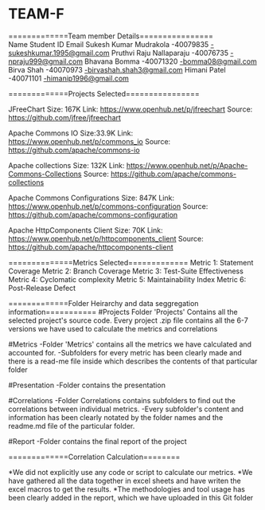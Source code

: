 # TEAM-F

=============Team member Details================<br>
      Name               Student ID             Email
Sukesh Kumar Mudrakola	 -40079835	    -sukeshkumar.1995@gmail.com
Pruthvi Raju Nallaparaju -40076735	    -npraju999@gmail.com
Bhavana Bomma	           -40071320      -bomma08@gmail.com
Birva Shah	             -40070973      -birvashah.shah3@gmail.com
Himani Patel	           -40071101	    -himanip1996@gmail.com

=============Projects Selected================

JFreeChart
Size: 167K
Link: https://www.openhub.net/p/jfreechart
Source: https://github.com/jfree/jfreechart

Apache Commons IO
Size:33.9K
Link: https://www.openhub.net/p/commons_io
Source: https://github.com/apache/commons-io

Apache collections
Size: 132K
Link: https://www.openhub.net/p/Apache-Commons-Collections
Source: https://github.com/apache/commons-collections

Apache Commons Configurations
Size: 847K
Link: https://www.openhub.net/p/commons-configuration
Source: https://github.com/apache/commons-configuration


Apache HttpComponents Client
Size: 70K
Link: https://www.openhub.net/p/httpcomponents_client
Source: https://github.com/apache/httpcomponents-client


==============Metrics Selected=============
Metric 1: Statement Coverage
Metric 2: Branch Coverage
Metric 3: Test-Suite Effectiveness
Metric 4: Cyclomatic complexity
Metric 5: Maintainability Index
Metric 6: Post-Release Defect 

=============Folder Heirarchy and data seggregation information===========
#Projects
Folder 'Projects' Contains all the selected project's source code.
Every project .zip file contains all the 6-7 versions we have used to calculate the metrics and correlations

#Metrics
-Folder 'Metrics' contains all the metrics we have calculated and accounted for.
-Subfolders for every metric has been clearly made and there is a read-me file inside which describes the contents of that particular folder

#Presentation
-Folder contains the presentation

#Correlations
-Folder Correlations contains subfolders to find out the correlations between individual metrics.
-Every subfolder's content and information has been clearly notated by the folder names and the readme.md file of the particular folder.

#Report
-Folder contains the final report of the project

=============Correlation Calculation========

*We did not explicitly use any code or script to calculate our metrics.
*We have gathered all the data together in excel sheets and have writen the excel macros to get the results.
*The methodologies and tool usage has been clearly added in the report, which we have uploaded in this Git folder

